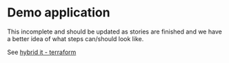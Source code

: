 # Demo application

This incomplete and should be updated as stories are finished and we have a better idea of what steps can/should look like.

See [hybrid it - terraform](https://docs.google.com/document/d/1SwjRzFjlAoeypsbDTShPz-2sFTQzd-btmLcUIYRqpno/edit#)


